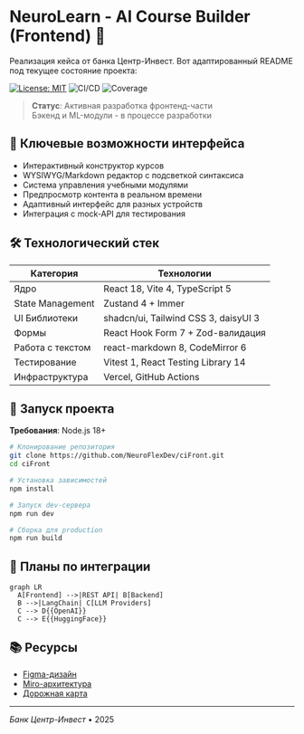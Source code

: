 # NeuroLearn - AI Course Builder (Frontend) 🎨
Реализация кейса от банка Центр-Инвест.
Вот адаптированный README под текущее состояние проекта:

[![License: MIT](https://img.shields.io/badge/License-MIT-yellow.svg)](https://opensource.org/licenses/MIT)
![CI/CD](https://github.com/NeuroFlexDev/ciFront/actions/workflows/deploy.yml/badge.svg)
![Coverage](https://img.shields.io/badge/coverage-75%25-orange)

> **Статус**: Активная разработка фронтенд-части  
> Бэкенд и ML-модули - в процессе разработки

## 🌟 Ключевые возможности интерфейса

- Интерактивный конструктор курсов
- WYSIWYG/Markdown редактор с подсветкой синтаксиса
- Система управления учебными модулями
- Предпросмотр контента в реальном времени
- Адаптивный интерфейс для разных устройств
- Интеграция с mock-API для тестирования

## 🛠 Технологический стек


| Категория       | Технологии                                                                 |
|-----------------|----------------------------------------------------------------------------|
| Ядро            | React 18, Vite 4, TypeScript 5                                             |
| State Management| Zustand 4 + Immer                                                          |
| UI Библиотеки   | shadcn/ui, Tailwind CSS 3, daisyUI 3                                       |
| Формы           | React Hook Form 7 + Zod-валидация                                          |
| Работа с текстом| react-markdown 8, CodeMirror 6                                             |
| Тестирование    | Vitest 1, React Testing Library 14                                         |
| Инфраструктура  | Vercel, GitHub Actions                                                     |

## 🚀 Запуск проекта

**Требования**: Node.js 18+ 

```bash
# Клонирование репозитория
git clone https://github.com/NeuroFlexDev/ciFront.git
cd ciFront

# Установка зависимостей
npm install

# Запуск dev-сервера
npm run dev

# Сборка для production
npm run build
```

## 📌 Планы по интеграции

```mermaid
graph LR
  A[Frontend] -->|REST API| B[Backend]
  B -->|LangChain| C[LLM Providers]
  C --> D{{OpenAI}}
  C --> E{{HuggingFace}}
```

## 📚 Ресурсы

- [Figma-дизайн](https://www.figma.com/...)
- [Miro-архитектура](https://miro.com/...)
- [Дорожная карта](/ROADMAP.md)

---
*Банк Центр-Инвест* • 2025
```
